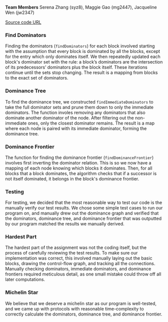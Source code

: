**Team Members**
Serena Zhang (syz8), Maggie Gao (mg2447), Jacqueline Wen (jw2347)

[Source code URL](https://github.com/Jacqueline-Wen/cs6120-AdvCompilers-Tasks/tree/main/Task5)

### Find Dominators
Finding the dominators (`findDominators`) for each block involved starting with the assumption that every block is dominated by all the blocks, except for the entry which only dominates itself. We then repeatedly updated each block's dominator set with the rule: a block’s dominators are the intersection of its predecessors’ dominators plus the block itself. These iterations continue until the sets stop changing. The result is a mapping from blocks to the exact set of dominators.

### Dominance Tree
To find the dominance tree, we constructed `findImmediateDominators` to take the full dominator sets and prune them down to only the immediate dominators. The function involes removing any dominators that also dominate another dominator of the node. After filtering out the non-immediate ones, only the closest dominator remains. The result is a map where each node is paired with its immediate dominator, forming the dominance tree.

### Dominance Frontier
The function for finding the dominance frontier (`findDominanceFrontier`) involves first inverting the dominator relation. This is so we now have a mapping of each node knowing which blocks it dominates. Then, for all blocks that a block dominates, the algorithm checks that if a successor is not itself dominated, it belongs in the block's dominance frontier.

### Testing
For testing, we decided that the most reasonable way to test our code is the manually verify our test results. We chose some simple test cases to run our program on, and manually drew out the dominance graph and verified that the dominators, dominance tree, and dominance frontier that was outputted by our program matched the results we manually derived. 

### Hardest Part
The hardest part of the assignment was not the coding itself, but the process of carefully reviewing the test results. To make sure our implementation was correct, this involved manually laying out the basic blocks, drawing the control-flow graph, and tracking all the connections. Manually checking dominators, immediate dominators, and dominance frontiers required meticulous detail, as one small mistake could throw off all later computations.

### Michelin Star
We believe that we deserve a michelin star as our program is well-tested, and we came up with protocols with reasonable time-complexity to correctly calculate the dominators, dominance tree, and dominance frontier. 